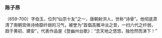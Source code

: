 ### 陈子昂
（659-700）字伯玉，位列“仙宗十友”之一，唐朝射洪人，世称“诗骨”。他彻底肃清了南朝宫体诗绮靡纤弱的习气，被誉为“首倡高雅冲淡之音，一扫六代之纤弱，趋于黄初、建安”，代表作品是《登幽州台歌》：“念天地之悠悠，独怆然而涕下！”